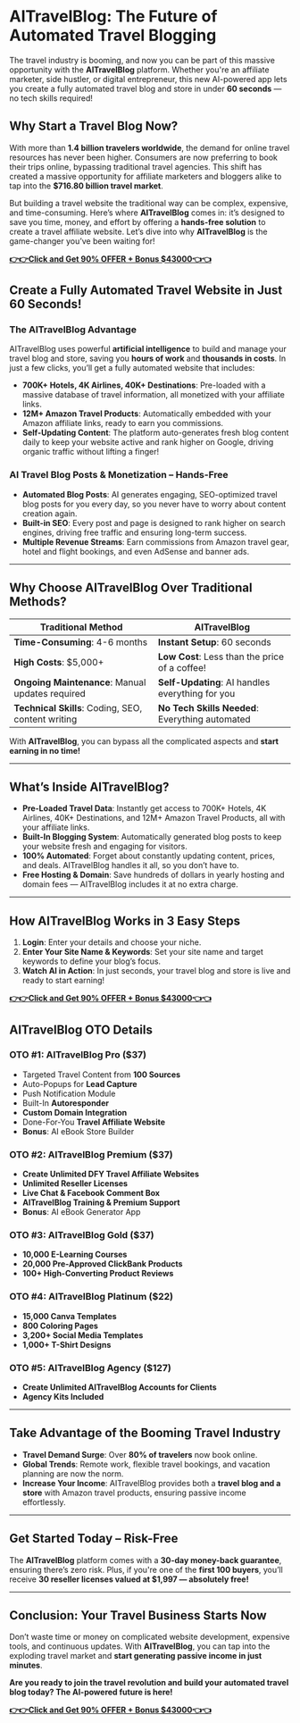 # AITravelBlog: The Future of Automated Travel Blogging

The travel industry is booming, and now you can be part of this massive opportunity with the **AITravelBlog** platform. Whether you're an affiliate marketer, side hustler, or digital entrepreneur, this new AI-powered app lets you create a fully automated travel blog and store in under **60 seconds** — no tech skills required!

## Why Start a Travel Blog Now?

With more than **1.4 billion travelers worldwide**, the demand for online travel resources has never been higher. Consumers are now preferring to book their trips online, bypassing traditional travel agencies. This shift has created a massive opportunity for affiliate marketers and bloggers alike to tap into the **$716.80 billion travel market**.

But building a travel website the traditional way can be complex, expensive, and time-consuming. Here’s where **AITravelBlog** comes in: it’s designed to save you time, money, and effort by offering a **hands-free solution** to create a travel affiliate website. Let’s dive into why **AITravelBlog** is the game-changer you’ve been waiting for!

**[👉👉Click and Get 90% OFFER + Bonus $43000👈👈](https://digitalpromoreviews.com/aitravelblog-review/)**

## Create a Fully Automated Travel Website in Just 60 Seconds!

### The AITravelBlog Advantage

AITravelBlog uses powerful **artificial intelligence** to build and manage your travel blog and store, saving you **hours of work** and **thousands in costs**. In just a few clicks, you’ll get a fully automated website that includes:

- **700K+ Hotels, 4K Airlines, 40K+ Destinations**: Pre-loaded with a massive database of travel information, all monetized with your affiliate links.
- **12M+ Amazon Travel Products**: Automatically embedded with your Amazon affiliate links, ready to earn you commissions.
- **Self-Updating Content**: The platform auto-generates fresh blog content daily to keep your website active and rank higher on Google, driving organic traffic without lifting a finger!

### AI Travel Blog Posts & Monetization – Hands-Free

- **Automated Blog Posts**: AI generates engaging, SEO-optimized travel blog posts for you every day, so you never have to worry about content creation again.
- **Built-in SEO**: Every post and page is designed to rank higher on search engines, driving free traffic and ensuring long-term success.
- **Multiple Revenue Streams**: Earn commissions from Amazon travel gear, hotel and flight bookings, and even AdSense and banner ads.

---

## Why Choose AITravelBlog Over Traditional Methods?

| Traditional Method | AITravelBlog |
|--------------------|-------------|
| **Time-Consuming**: 4-6 months | **Instant Setup**: 60 seconds |
| **High Costs**: $5,000+ | **Low Cost**: Less than the price of a coffee! |
| **Ongoing Maintenance**: Manual updates required | **Self-Updating**: AI handles everything for you |
| **Technical Skills**: Coding, SEO, content writing | **No Tech Skills Needed**: Everything automated |

With **AITravelBlog**, you can bypass all the complicated aspects and **start earning in no time!**

---

## What’s Inside AITravelBlog?

- **Pre-Loaded Travel Data**: Instantly get access to 700K+ Hotels, 4K Airlines, 40K+ Destinations, and 12M+ Amazon Travel Products, all with your affiliate links.
- **Built-In Blogging System**: Automatically generated blog posts to keep your website fresh and engaging for visitors.
- **100% Automated**: Forget about constantly updating content, prices, and deals. AITravelBlog handles it all, so you don’t have to.
- **Free Hosting & Domain**: Save hundreds of dollars in yearly hosting and domain fees — AITravelBlog includes it at no extra charge.

---

## How AITravelBlog Works in 3 Easy Steps

1. **Login**: Enter your details and choose your niche.
2. **Enter Your Site Name & Keywords**: Set your site name and target keywords to define your blog’s focus.
3. **Watch AI in Action**: In just seconds, your travel blog and store is live and ready to start earning!

**[👉👉Click and Get 90% OFFER + Bonus $43000👈👈](https://digitalpromoreviews.com/aitravelblog-review/)**

## AITravelBlog OTO Details

### **OTO #1: AITravelBlog Pro ($37)**
- Targeted Travel Content from **100 Sources**
- Auto-Popups for **Lead Capture**
- Push Notification Module
- Built-In **Autoresponder**
- **Custom Domain Integration**
- Done-For-You **Travel Affiliate Website**
- **Bonus**: AI eBook Store Builder

### **OTO #2: AITravelBlog Premium ($37)**
- **Create Unlimited DFY Travel Affiliate Websites**
- **Unlimited Reseller Licenses**
- **Live Chat & Facebook Comment Box**
- **AITravelBlog Training & Premium Support**
- **Bonus**: AI eBook Generator App

### **OTO #3: AITravelBlog Gold ($37)**
- **10,000 E-Learning Courses**
- **20,000 Pre-Approved ClickBank Products**
- **100+ High-Converting Product Reviews**

### **OTO #4: AITravelBlog Platinum ($22)**
- **15,000 Canva Templates**
- **800 Coloring Pages**
- **3,200+ Social Media Templates**
- **1,000+ T-Shirt Designs**

### **OTO #5: AITravelBlog Agency ($127)**
- **Create Unlimited AITravelBlog Accounts for Clients**
- **Agency Kits Included**

---

## Take Advantage of the Booming Travel Industry

- **Travel Demand Surge**: Over **80% of travelers** now book online.
- **Global Trends**: Remote work, flexible travel bookings, and vacation planning are now the norm.
- **Increase Your Income**: AITravelBlog provides both a **travel blog and a store** with Amazon travel products, ensuring passive income effortlessly.

---

## Get Started Today – Risk-Free

The **AITravelBlog** platform comes with a **30-day money-back guarantee**, ensuring there’s zero risk. Plus, if you're one of the **first 100 buyers**, you’ll receive **30 reseller licenses valued at $1,997 — absolutely free!**

---

## Conclusion: Your Travel Business Starts Now

Don’t waste time or money on complicated website development, expensive tools, and continuous updates. With **AITravelBlog**, you can tap into the exploding travel market and **start generating passive income in just minutes**.

**Are you ready to join the travel revolution and build your automated travel blog today? The AI-powered future is here!**

**[👉👉Click and Get 90% OFFER + Bonus $43000👈👈](https://digitalpromoreviews.com/aitravelblog-review/)**
